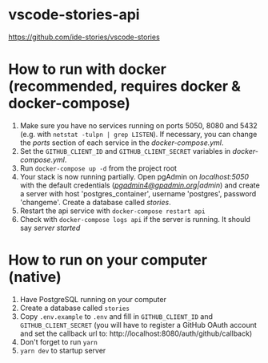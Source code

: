 # vscode-stories-api

https://github.com/ide-stories/vscode-stories

# How to run with docker (recommended, requires docker & docker-compose)
1. Make sure you have no services running on ports 5050, 8080 and 5432 (e.g. with `netstat -tulpn | grep LISTEN`).
   If necessary, you can change the *ports* section of each service in the *docker-compose.yml*.
2. Set the `GITHUB_CLIENT_ID` and `GITHUB_CLIENT_SECRET` variables in *docker-compose.yml*.
3. Run `docker-compose up -d` from the project root
4. Your stack is now running partially. Open pgAdmin on *localhost:5050* with the default credentials (*pgadmin4@gpadmin.org|admin*) 
   and create a server with host 'postgres_container', 
   username 'postgres', password 'changeme'. Create a database called *stories*.
5. Restart the api service with `docker-compose restart api`
6. Check with `docker-compose logs api` if the server is running. It should say *server started*

# How to run on your computer (native)
1. Have PostgreSQL running on your computer
2. Create a database called `stories`
3. Copy `.env.example` to `.env` and fill in `GITHUB_CLIENT_ID` and `GITHUB_CLIENT_SECRET` (you will have to register a GitHub OAuth account and set the callback url to: http://localhost:8080/auth/github/callback)
4. Don't forget to run `yarn`
5. `yarn dev` to startup server
